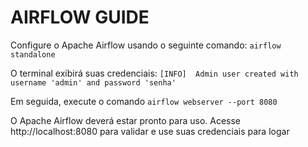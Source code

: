 # AIRFLOW GUIDE

Configure o Apache Airflow usando o seguinte comando:
`airflow standalone`

O terminal exibirá suas credenciais:
`[INFO]  Admin user created with username 'admin' and password 'senha'`

Em seguida, execute o comando `airflow webserver --port 8080`

O Apache Airflow deverá estar pronto para uso. Acesse http://localhost:8080 para validar e use suas credenciais para logar

